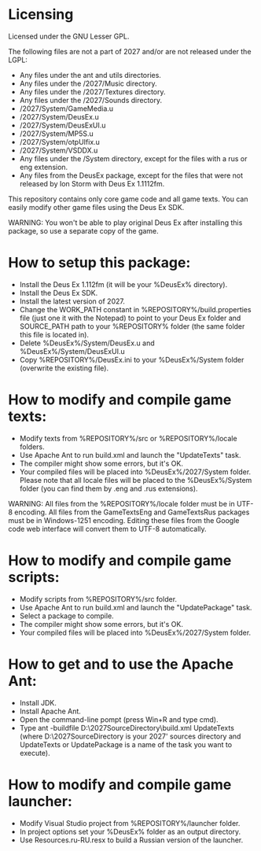 # Licensing

Licensed under the GNU Lesser GPL.

The following files are not a part of 2027 and/or are not released under the LGPL:

 * Any files under the ant and utils directories.
 * Any files under the /2027/Music directory.
 * Any files under the /2027/Textures directory.
 * Any files under the /2027/Sounds directory.
 * /2027/System/GameMedia.u
 * /2027/System/DeusEx.u
 * /2027/System/DeusExUI.u
 * /2027/System/MP5S.u
 * /2027/System/otpUIfix.u
 * /2027/System/VSDDX.u
 * Any files under the /System directory, except for the files with a rus or eng extension.
 * Any files from the DeusEx package, except for the files that were not released by Ion Storm with Deus Ex 1.1112fm. 

This repository contains only core game code and all game texts. You can easily modify other game files using the Deus Ex SDK.

WARNING: You won't be able to play original Deus Ex after installing this package, so use a separate copy of the game.

# How to setup this package:

 * Install the Deus Ex 1.112fm (it will be your %DeusEx% directory).
 * Install the Deus Ex SDK.
 * Install the latest version of 2027.
 * Change the WORK_PATH constant in %REPOSITORY%/build.properties file (just one it with the Notepad) to point to your Deus Ex folder and SOURCE_PATH path to your %REPOSITORY% folder (the same folder this file is located in).
 * Delete %DeusEx%/System/DeusEx.u and %DeusEx%/System/DeusExUI.u
 * Copy %REPOSITORY%/DeusEx.ini to your %DeusEx%/System folder (overwrite the existing file). 

# How to modify and compile game texts:

 * Modify texts from %REPOSITORY%/src or %REPOSITORY%/locale folders.
 * Use Apache Ant to run build.xml and launch the "UpdateTexts" task.
 * The compiler might show some errors, but it's OK.
 * Your compiled files will be placed into %DeusEx%/2027/System folder. Please note that all locale files will be placed to the %DeusEx%/System folder (you can find them by .eng and .rus extensions). 

WARNING: All files from the %REPOSITORY%/locale folder must be in UTF-8 encoding. All files from the GameTextsEng and GameTextsRus packages must be in Windows-1251 encoding. Editing these files from the Google code web interface will convert them to UTF-8 automatically.

# How to modify and compile game scripts:

 * Modify scripts from %REPOSITORY%/src folder.
 * Use Apache Ant to run build.xml and launch the "UpdatePackage" task.
 * Select a package to compile.
 * The compiler might show some errors, but it's OK.
 * Your compiled files will be placed into %DeusEx%/2027/System folder. 

# How to get and to use the Apache Ant:

 * Install JDK.
 * Install Apache Ant.
 * Open the command-line pompt (press Win+R and type cmd).
 * Type ant -buildfile D:\2027SourceDirectory\build.xml UpdateTexts (where D:\2027SourceDirectory is your 2027' sources directory and UpdateTexts or UpdatePackage is a name of the task you want to execute). 

# How to modify and compile game launcher:

 * Modify Visual Studio project from %REPOSITORY%/launcher folder.
 * In project options set your %DeusEx% folder as an output directory.
 * Use Resources.ru-RU.resx to build a Russian version of the launcher. 